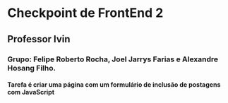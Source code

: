 <h1>Checkpoint de FrontEnd 2</h1>
<h2>Professor Ivin</h2>

<h3>Grupo: Felipe Roberto Rocha, Joel Jarrys Farias e Alexandre Hosang Filho.</h3>

<h4>Tarefa é criar uma página com um formulário de inclusão de postagens com JavaScript</h4>
